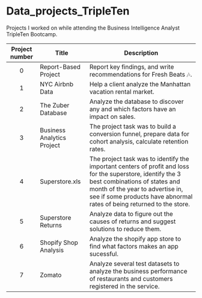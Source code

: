 # Data_projects_TripleTen
Projects I worked on while attending the Business Intelligence Analyst TripleTen Bootcamp.


| Project number | Title | Description |
| :-----------: | ----------- |----------- |
| 0 | Report-Based Project | Report key findings, and write recommendations for Fresh Beats 🎶. |
| 1 | NYC Airbnb Data | Help a client analyze the Manhattan vacation rental market. |
| 2 | The Zuber Database | Analyze the database to discover any and which factors have an impact on sales. |
| 3 | Business Analytics Project | The project task was to build a conversion funnel, prepare data for cohort analysis, calculate retention rates. |
| 4 | Superstore.xls | The project task was to identify the important centers of profit and loss for the superstore, identify the 3 best combinations of states and month of the year to advertise in, see if some products have abnormal rates of being returned to the store. |
| 5 | Superstore Returns | Analyze data to figure out the causes of returns and suggest solutions to reduce them. |
| 6 | Shopify Shop Analysis | Analyze the shopify app store to find what factors makes an app sucessful. |
| 7 | Zomato | Analyze several test datasets to analyze the business performance of restaurants and customers registered in the service. |
